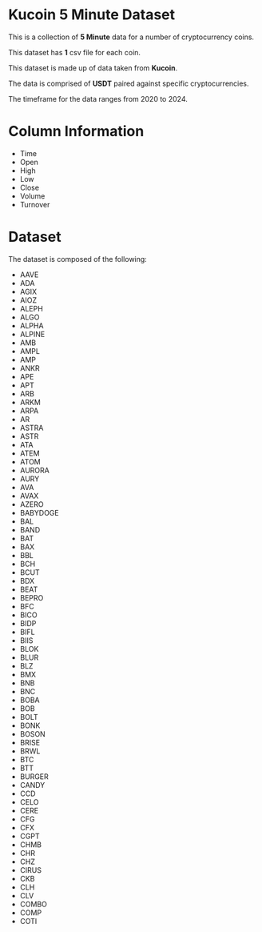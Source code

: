 # Kucoin 5 Minute Dataset   

This is a collection of **5 Minute** data for a number of cryptocurrency coins.    

This dataset has **1** csv file for each coin.    

This dataset is made up of data taken from **Kucoin**.    

The data is comprised of **USDT** paired against specific cryptocurrencies.

The timeframe for the data ranges from 2020 to 2024.    
       
   
# Column Information         

* Time      
* Open    
* High           
* Low            
* Close       
* Volume         
* Turnover      
      

# Dataset    

The dataset is composed of the following: 

* AAVE
* ADA 
* AGIX
* AIOZ
* ALEPH
* ALGO
* ALPHA
* ALPINE
* AMB
* AMPL
* AMP
* ANKR
* APE
* APT
* ARB
* ARKM
* ARPA
* AR
* ASTRA
* ASTR
* ATA   
* ATEM    
* ATOM
* AURORA
* AURY
* AVA
* AVAX  
* AZERO    
* BABYDOGE    
* BAL    
* BAND    
* BAT    
* BAX    
* BBL    
* BCH    
* BCUT    
* BDX  
* BEAT    
* BEPRO    
* BFC    
* BICO    
* BIDP    
* BIFL    
* BIIS    
* BLOK
* BLUR    
* BLZ    
* BMX
* BNB
* BNC  
* BOBA    
* BOB    
* BOLT    
* BONK    
* BOSON    
* BRISE   
* BRWL    
* BTC     
* BTT    
* BURGER    
* CANDY   
* CCD    
* CELO    
* CERE    
* CFG    
* CFX    
* CGPT    
* CHMB    
* CHR    
* CHZ    
* CIRUS   
* CKB   
* CLH    
* CLV    
* COMBO    
* COMP   
* COTI    



